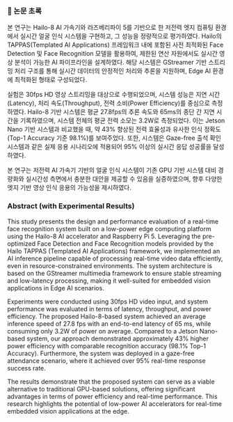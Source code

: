 ### 📄 논문 초록

본 연구는 Hailo-8 AI 가속기와 라즈베리파이 5를 기반으로 한 저전력 엣지 컴퓨팅 환경에서 실시간 얼굴 인식 시스템을 구현하고, 그 성능을 정량적으로 평가하였다. Hailo의 TAPPAS(Templated AI Applications) 프레임워크 내에 포함된 사전 최적화된 Face Detection 및 Face Recognition 모델을 활용하여, 제한된 연산 자원에서도 실시간 영상 분석이 가능한 AI 파이프라인을 설계하였다. 해당 시스템은 GStreamer 기반 스트리밍 처리 구조를 통해 실시간 데이터의 안정적인 처리와 추론을 지원하며, Edge AI 환경에 최적화된 형태로 구성되었다.

실험은 30fps HD 영상 스트리밍을 대상으로 수행되었으며, 시스템 성능은 지연 시간(Latency), 처리 속도(Throughput), 전력 소비(Power Efficiency)를 중심으로 측정하였다. Hailo-8 기반 시스템은 평균 27.8fps의 추론 속도와 65ms의 종단 간 지연 시간을 기록하였으며, 시스템 전체의 평균 전력 소모는 3.2W로 측정되었다. 이는 Jetson Nano 기반 시스템과 비교했을 때, 약 43% 향상된 전력 효율성과 유사한 인식 정확도(Top-1 Accuracy 기준 98.1%)를 보여주었다. 또한, 시스템은 Gaze-free 출석 확인 시스템과 같은 실제 응용 시나리오에 적용되어 95% 이상의 실시간 응답 성공률을 달성하였다.

본 연구는 저전력 AI 가속기 기반의 얼굴 인식 시스템이 기존 GPU 기반 시스템 대비 경량화와 실시간성 측면에서 충분한 대안을 제공할 수 있음을 실증하였으며, 향후 다양한 엣지 기반 영상 인식 응용의 가능성을 제시하였다.

### Abstract (with Experimental Results)

This study presents the design and performance evaluation of a real-time face recognition system built on a low-power edge computing platform using the Hailo-8 AI accelerator and Raspberry Pi 5. Leveraging the pre-optimized Face Detection and Face Recognition models provided by the Hailo TAPPAS (Templated AI Applications) framework, we implemented an AI inference pipeline capable of processing real-time video data efficiently, even in resource-constrained environments. The system architecture is based on the GStreamer multimedia framework to ensure stable streaming and low-latency processing, making it well-suited for embedded vision applications in Edge AI scenarios.

Experiments were conducted using 30fps HD video input, and system performance was evaluated in terms of latency, throughput, and power efficiency. The proposed Hailo-8-based system achieved an average inference speed of 27.8 fps with an end-to-end latency of 65 ms, while consuming only 3.2W of power on average. Compared to a Jetson Nano-based system, our approach demonstrated approximately 43% higher power efficiency with comparable recognition accuracy (98.1% Top-1 Accuracy). Furthermore, the system was deployed in a gaze-free attendance scenario, where it achieved over 95% real-time response success rate.

The results demonstrate that the proposed system can serve as a viable alternative to traditional GPU-based solutions, offering significant advantages in terms of power efficiency and real-time performance. This research highlights the potential of low-power AI accelerators for real-time embedded vision applications at the edge.
